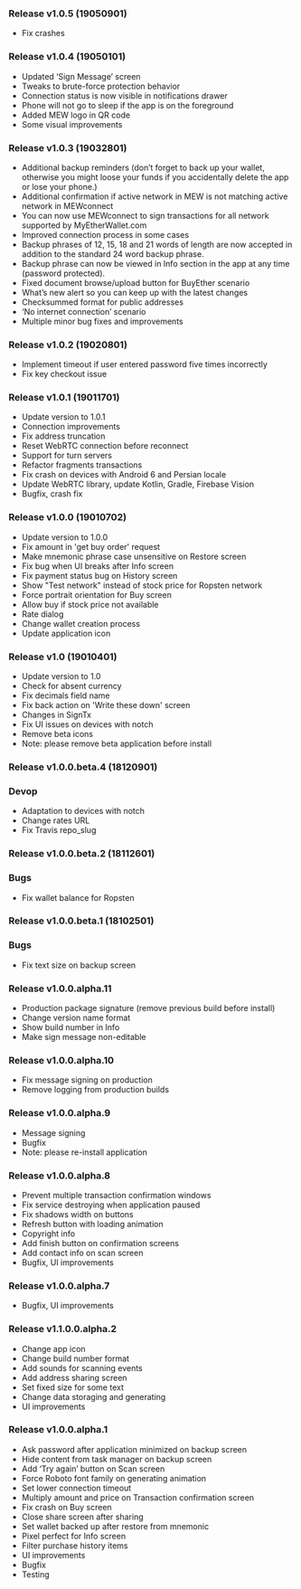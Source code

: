 ### Release v1.0.5 (19050901)

- Fix crashes

### Release v1.0.4 (19050101)

- Updated ‘Sign Message’ screen
- Tweaks to brute-force protection behavior
- Connection status is now visible in notifications drawer
- Phone will not go to sleep if the app is on the foreground
- Added MEW logo in QR code
- Some visual improvements

### Release v1.0.3 (19032801)

- Additional backup reminders (don’t forget to back up your wallet, otherwise you might loose your funds if you accidentally delete the app or lose your phone.)
- Additional confirmation if active network in MEW is not matching active network in MEWconnect
- You can now use MEWconnect to sign transactions for all network supported by MyEtherWallet.com
- Improved connection process in some cases
- Backup phrases of 12, 15, 18 and 21 words of length are now accepted in addition to the standard 24 word backup phrase. 
- Backup phrase can now be viewed in Info section in the app at any time (password protected). 
- Fixed document browse/upload button for BuyEther scenario
- What’s new alert so you can keep up with the latest changes
- Checksummed format for public addresses
- ‘No internet connection’ scenario
- Multiple minor bug fixes and improvements

### Release v1.0.2 (19020801)

- Implement timeout if user entered password five times incorrectly
- Fix key checkout issue

### Release v1.0.1 (19011701)

- Update version to 1.0.1
- Connection improvements
- Fix address truncation
- Reset WebRTC connection before reconnect
- Support for turn servers
- Refactor fragments transactions
- Fix crash on devices with Android 6 and Persian locale
- Update WebRTC library, update Kotlin, Gradle, Firebase Vision
- Bugfix, crash fix

### Release v1.0.0 (19010702)

- Update version to 1.0.0
- Fix amount in 'get buy order' request
- Make mnemonic phrase case unsensitive on Restore screen
- Fix bug when UI breaks after Info screen
- Fix payment status bug on History screen
- Show "Test network" instead of stock price for Ropsten network
- Force portrait orientation for Buy screen
- Allow buy if stock price not available
- Rate dialog
- Change wallet creation process
- Update application icon

### Release v1.0 (19010401)

- Update version to 1.0
- Check for absent currency
- Fix decimals field name
- Fix back action on 'Write these down' screen
- Changes in SignTx
- Fix UI issues on devices with notch
- Remove beta icons
- Note: please remove beta application before install

### Release v1.0.0.beta.4 (18120901)

### Devop

- Adaptation to devices with notch
- Change rates URL
- Fix Travis repo_slug

### Release v1.0.0.beta.2 (18112601)

### Bugs

- Fix wallet balance for Ropsten

### Release v1.0.0.beta.1 (18102501)

### Bugs

- Fix text size on backup screen

### Release v1.0.0.alpha.11

- Production package signature (remove previous build before install)
- Change version name format
- Show build number in Info
- Make sign message non-editable

### Release v1.0.0.alpha.10

- Fix message signing on production
- Remove logging from production builds

### Release v1.0.0.alpha.9

- Message signing
- Bugfix
- Note: please re-install application

### Release v1.0.0.alpha.8

- Prevent multiple transaction confirmation windows
- Fix service destroying when application paused
- Fix shadows width on buttons
- Refresh button with loading animation
- Copyright info
- Add finish button on confirmation screens
- Add contact info on scan screen
- Bugfix, UI improvements

### Release v1.0.0.alpha.7

- Bugfix, UI improvements

### Release v1.1.0.0.alpha.2

- Change app icon
- Change build number format
- Add sounds for scanning events
- Add address sharing screen
- Set fixed size for some text
- Change data storaging and generating
- UI improvements

### Release v1.0.0.alpha.1

- Ask password after application minimized on backup screen
- Hide content from task manager on backup screen
- Add ‘Try again’ button on Scan screen
- Force Roboto font family on generating animation
- Set lower connection timeout
- Multiply amount and price on Transaction confirmation screen
- Fix crash on Buy screen
- Close share screen after sharing
- Set wallet backed up after restore from mnemonic
- Pixel perfect for Info screen
- Filter purchase history items
- UI improvements
- Bugfix
- Testing

